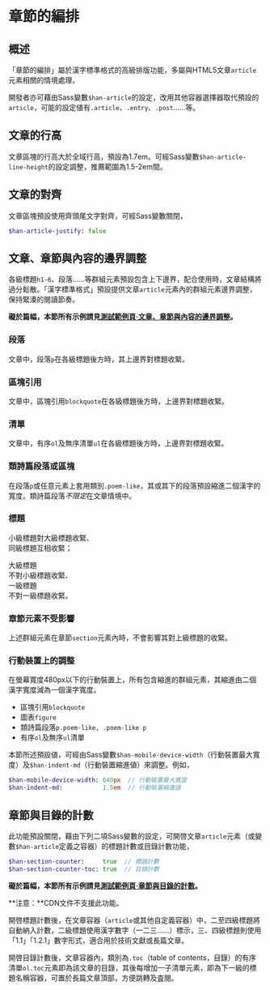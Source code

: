 
章節的編排
========

 概述
------
「章節的編排」屬於漢字標準格式的高級排版功能，多屬與HTML5文章`article`元素相關的情境處理。

<div class='info note'>

開發者亦可藉由Sass變數`$han-article`的設定，改用其他容器選擇器取代預設的`article`，可能的設定値有`.article`、`.entry`、`.post`……等。
</div>

 文章的行高 <!-- #wenzhang_de_hanggao -->
----------
文章區塊的行高大於全域行高，預設為1.7em。可經Sass變數`$han-article-line-height`的設定調整，推薦範圍為1.5-2em間。

 文章的對齊 <!-- #wenzhang_de_duiqi -->
-----------
文章區塊預設使用齊頭尾文字對齊，可經Sass變數關閉，

```sass
$han-article-justify: false
```

 文章、章節與內容的邊界調整 <!-- #wenzhang_zhangjie_yu_neirong_de_bianjie_tiaozheng -->
-----------------------
各級標題`h1-6`、段落……等群組元素預設包含上下邊界，配合使用時，文章結構將過分鬆散。「漢字標準格式」預設提供文章`article`元素內的群組元素邊界調整，保持緊湊的閱讀節奏。

**礙於篇幅，本節所有示例請見[測試範例頁·文章、章節與內容的邊界調整][well-knit]。**

[well-knit]: http://ethantw.github.io/Han/latest/well-knit.html

### 段落 <!-- #wenzhang_zhangjie_yu_neirong_de_bianjie_tiaozheng-duanluo -->
文章中，段落`p`在各級標題後方時，其上邊界對標題收緊。

### 區塊引用 <!-- #wenzhang_zhangjie_yu_neirong_de_bianjie_tiaozheng-qukuaiyinyong -->
文章中，區塊引用`blockquote`在各級標題後方時，上邊界對標題收緊。

### 清單 <!-- #wenzhang_zhangjie_yu_neirong_de_bianjie_tiaozheng-qingdan -->
文章中，有序`ol`及無序清單`ul`在各級標題後方時，上邊界對標題收緊。

### 類詩篇段落或區塊 <!-- #wenzhang_zhangjie_yu_neirong_de_bianjie_tiaozheng-leishipian_duanluo_huo_ququai -->
在段落`p`或任意元素上套用類別`.poem-like`，其或其下的段落預設縮進二個漢字的寬度。類詩篇段落*不限定*在文章情境中。

### 標題 <!-- #wenzhang_zhangjie_yu_neirong_de_bianjie_tiaozheng-biaoti -->

<section class='poem-like'>

小級標題對大級標題收緊、  
同級標題互相收緊；

大級標題  
不對小級標題收緊、  
一級標題  
不對一級標題收緊。
</section>

### 章節元素不受影響 <!-- #wenzhang_zhangjie_yu_neirong_de_bianjie_tiaozheng-zhangjie_yuansu_bushou_yingxiang -->
上述群組元素在章節`section`元素內時，不會影響其對上級標題的收緊。

### 行動裝置上的調整 <!-- #wenzhang_zhangjie_yu_neirong_de_bianjie_tiaozheng-xingdong_zhuangzhi_shang_de_tiaozheng -->
在螢幕寬度480px以下的行動裝置上，所有包含縮進的群組元素，其縮進由二個漢字寬度減為一個漢字寬度。

- 區塊引用`blockquote`
- 圖表`figure`
- 類詩篇段落`p.poem-like, .poem-like p`
- 有序`ol`及無序`ul`清單

本節所述預設値，可經由Sass變數`$han-mobile-device-width`（行動裝置最大寬度）及`$han-indent-md`（行動裝置縮進値）來調整。例如，

```sass
$han-mobile-device-width: 640px  // 行動裝置最大寬度
$han-indent-md:           1.5em  // 行動裝置縮進値
```

 章節與目錄的計數 <!-- #zhangjie_yu_mulu_de_jishu -->
---------------
此功能預設關閉，藉由下列二項Sass變數的設定，可開啓文章`article`元素（或變數`$han-article`定義之容器）的標題計數或目錄計數功能，

```sass
$han-section-counter:     true  // 標題計數
$han-section-counter-toc: true  // 目錄計數
```
**礙於篇幅，本節所有示例請見[測試範例頁·章節與目錄的計數][counter]。**

[counter]: http://ethantw.github.io/Han/latest/counter.html

<div class='info note important'>

**注意：**CDN文件不支援此功能。
</div>

開啓標題計數後，在文章容器（`article`或其他自定義容器）中，二至四級標題將自動納入計數，二級標題使用漢字數字（一二三……）標示，三、四級標題則使用「1.1」「1.2.1」數字形式，適合用於技術文獻或長篇文章。

開啓目錄計數後，文章容器內，類別為`.toc`（table of contents，目錄）的有序清單`ol.toc`元素即為該文章的目錄，其後每增加一子清單元素，即為下一級的標題名稱容器，可置於長篇文章頂部，方便跳轉及査閱。
